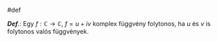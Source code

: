 #def 

***Def***.: Egy $f:\mathbb{C}\to \mathbb{C}$, $f = u + iv$ komplex függvény folytonos, ha $u$ és $v$ is folytonos valós függvények.